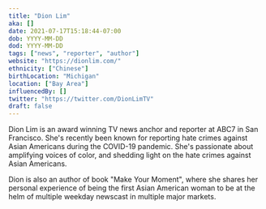 ```yaml
---
title: "Dion Lim"
aka: []
date: 2021-07-17T15:18:44-07:00
dob: YYYY-MM-DD
dod: YYYY-MM-DD
tags: ["news", "reporter", "author"]
website: "https://dionlim.com/"
ethnicity: ["Chinese"]
birthLocation: "Michigan"
location: ["Bay Area"]
influencedBy: []
twitter: "https://twitter.com/DionLimTV"
draft: false
---
```


Dion Lim is an award winning TV news anchor and reporter at ABC7 in San
Francisco. She's recently been known for reporting hate crimes against Asian
Americans during the COVID-19 pandemic. She's passionate about amplifying voices
of color, and shedding light on the hate crimes against Asian Americans.

Dion is also an author of book "Make Your Moment", where she shares her personal
experience of being the first Asian American woman to be at the helm of multiple
weekday newscast in multiple major markets.
